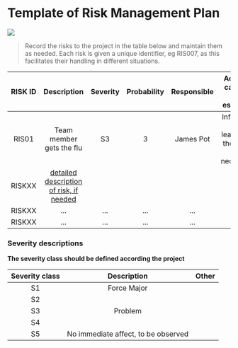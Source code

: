 # Template of Risk Management Plan

![](https://openclipart.org/image/400px/svg_to_png/163063/dontlifttoomuch.png)

> Record the risks to the project in the table below and maintain them as needed. Each risk is given a unique identifier, eg RIS007, as this facilitates their handling in different situations.

| RISK ID |	Description | Severity | Probability | Responsible | Action in case the risk escalates | 
|:--:|:--:|:--:|:--:|:--:|:--:|
| RIS01 | Team member gets the flu |  S3 | 3 |  James Pot | Inform the team leader and the client, if necessary. |
| RISKXX | [detailed description of risk, if needed]() | | | |
| RISKXX | ... |... |... |... |...|
| RISKXX |... |... |... |... |...|

### Severity descriptions

**The severity class should be defined according  the project**

| Severity class | Description | Other |
|:----:|:----:|:----:|
| S1 | Force Major |   | 
| S2 | | | 
| S3 | Problem  | | 
| S4 | | | 
| S5 | No immediate affect, to be observed   |  | 


